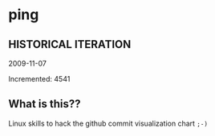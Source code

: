 # ping

## HISTORICAL ITERATION
2009-11-07

Incremented: 4541

## What is this?? 
Linux skills to hack the github commit visualization chart `;-)`
